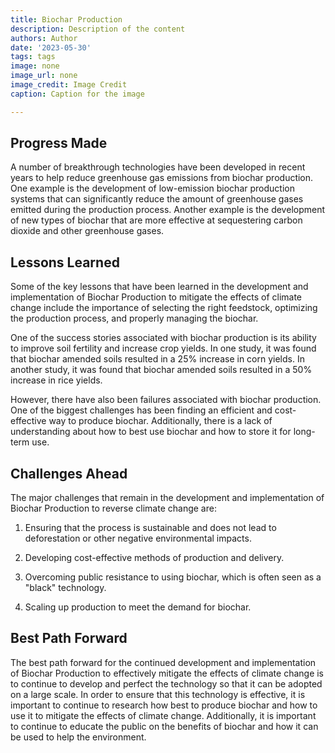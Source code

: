 ```yaml
---
title: Biochar Production
description: Description of the content
authors: Author
date: '2023-05-30'
tags: tags
image: none
image_url: none
image_credit: Image Credit
caption: Caption for the image

---
```




## Progress Made

A number of breakthrough technologies have been developed in recent years to help reduce greenhouse gas emissions from biochar production. One example is the development of low-emission biochar production systems that can significantly reduce the amount of greenhouse gases emitted during the production process. Another example is the development of new types of biochar that are more effective at sequestering carbon dioxide and other greenhouse gases.

## Lessons Learned

Some of the key lessons that have been learned in the development and implementation of Biochar Production to mitigate the effects of climate change include the importance of selecting the right feedstock, optimizing the production process, and properly managing the biochar.

One of the success stories associated with biochar production is its ability to improve soil fertility and increase crop yields. In one study, it was found that biochar amended soils resulted in a 25% increase in corn yields. In another study, it was found that biochar amended soils resulted in a 50% increase in rice yields.

However, there have also been failures associated with biochar production. One of the biggest challenges has been finding an efficient and cost-effective way to produce biochar. Additionally, there is a lack of understanding about how to best use biochar and how to store it for long-term use.

## Challenges Ahead

The major challenges that remain in the development and implementation of Biochar Production to reverse climate change are:

1. Ensuring that the process is sustainable and does not lead to deforestation or other negative environmental impacts.

2. Developing cost-effective methods of production and delivery.

3. Overcoming public resistance to using biochar, which is often seen as a "black" technology.

4. Scaling up production to meet the demand for biochar.

## Best Path Forward

The best path forward for the continued development and implementation of Biochar Production to effectively mitigate the effects of climate change is to continue to develop and perfect the technology so that it can be adopted on a large scale. In order to ensure that this technology is effective, it is important to continue to research how best to produce biochar and how to use it to mitigate the effects of climate change. Additionally, it is important to continue to educate the public on the benefits of biochar and how it can be used to help the environment.
